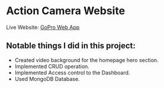 # Action Camera Website

Live Website: [GoPro Web App](https://gopro-action-camera.web.app/)

## Notable things I did in this project:

- Created video background for the homepage hero section.
- Implemented CRUD operation.
- Implemented Access control to the Dashboard.
- Used MongoDB Database.
